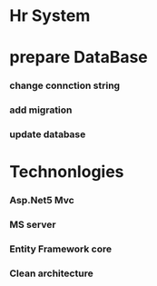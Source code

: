 # Hr System
# prepare DataBase 
### change connction string 
### add migration 
### update database

# Technonlogies 
### Asp.Net5 Mvc
### MS server
### Entity Framework core 
### Clean architecture


